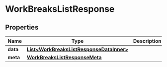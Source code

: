 

# WorkBreaksListResponse


## Properties

| Name | Type | Description | Notes |
|------------ | ------------- | ------------- | -------------|
|**data** | [**List&lt;WorkBreaksListResponseDataInner&gt;**](WorkBreaksListResponseDataInner.md) |  |  [optional] |
|**meta** | [**WorkBreaksListResponseMeta**](WorkBreaksListResponseMeta.md) |  |  [optional] |



